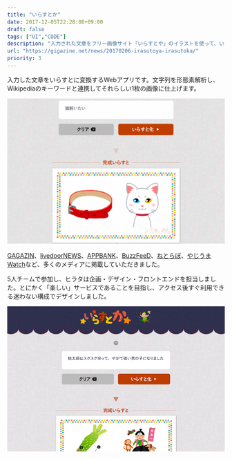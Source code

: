 ```yaml
---
title: "いらすとか"
date: 2017-12-05T22:28:08+09:00
draft: false
tags: ["UI","CODE"]
description: "入力された文章をフリー画像サイト「いらすとや」のイラストを使って、いらすとで表現してくれるサービス。Yahoo!開催の日本最大規模のハッカソン：HackDay優秀賞作品。"
url: "https://gigazine.net/news/20170206-irasutoya-irasutoka/"
priority: 3
---
```


入力した文章をいらすとに変換するWebアプリです。文字列を形態素解析し、Wikipediaのキーワードと連携してそれらしい1枚の画像に仕上げます。

![スクリーンショット](./ss1.jpg)

[GAGAZIN](https://gigazine.net/news/20170206-irasutoya-irasutoka/)、[livedoorNEWS](https://news.livedoor.com/article/detail/12638328/)、[APPBANK](https://www.appbank.net/2017/02/06/iphone-news/1308841.php)、[BuzzFeeD](https://www.buzzfeed.com/akikochino/irasutoka?utm_term=.qsVLx58j8#.hqond64G4)、[ねとらぼ](https://nlab.itmedia.co.jp/nl/articles/1702/07/news092.html)、[やじうまWatch](https://internet.watch.impress.co.jp/docs/yajiuma/1042606.html)など、多くのメディアに掲載していただきました。

5人チームで参加し、ヒラタは企画・デザイン・フロントエンドを担当しました。とにかく「楽しい」サービスであることを目指し、アクセス後すぐ利用できる迷わない構成でデザインしました。

![スクリーンショット](./ss2.jpg)
